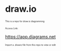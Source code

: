 # draw.io
<span style="font-size:0.5em;"> This is a repo for draw.io diagramming </span>

<span style="font-size:0.5em;"> Access Link: </span>

https://app.diagrams.net

<span style="font-size:0.5em;"> Import a .drawio file from this repo to view or edit </span>

